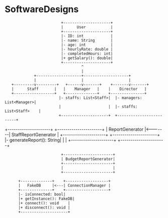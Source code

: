 # SoftwareDesigns
                             +---------------------+
                             |      User           |
                             +---------------------+
                             |- ID: int            |
                             |- name: String       |
                             |- age: int           |
                             |- hourlyRate: double |
                             |- completedHours: int|
                             |+ getSalary(): double|
                             +---------------------+
                                      ^
                                      |
                 +--------------------+--------------------+
                 |                    |                    |
       +---------v---------+   +------v-------+    +-------v-------+
       |      Staff       |   |    Manager   |    |    Director   |
       +------------------+   +--------------+    +---------------+
                            |- staffs: List<Staff>|  |- managers: List<Manager>|
                            |                     |  |- staffs: List<Staff>    |
                            +---------------------+  +-------------------------+

 +---------------------+         +----------------------+
 |  ReportGenerator    |<-------| StaffReportGenerator  |
 +---------------------+         +----------------------+
 |- generateReport(): String|   |                      |
 +---------------------+         +----------------------+

                             +----------------------+
                             | BudgetReportGenerator|
                             +----------------------+
                             |                      |
                             +----------------------+

          +--------------+    +-------------------+
          |   FakeDB     |<---| ConnectionManager |
          +--------------+    +-------------------+
          |- isConnected: bool|
          |+ getInstance(): FakeDB|
          |+ connect(): void    |
          |+ disconnect(): void |
          +---------------------+

